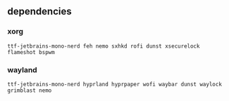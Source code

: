 ## dependencies

### xorg
`ttf-jetbrains-mono-nerd feh nemo sxhkd rofi dunst xsecurelock flameshot bspwm`

### wayland
`ttf-jetbrains-mono-nerd hyprland hyprpaper wofi waybar dunst waylock grimblast nemo`
